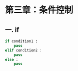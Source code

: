# 第三章：条件控制

## 一. if
```python
if condition1 :
    pass
elif condition2 :
    pass
else :
    pass
```




